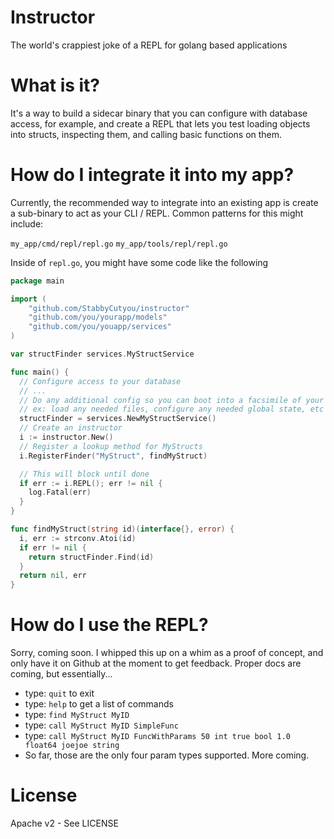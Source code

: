 # Instructor

The world's crappiest joke of a REPL for golang based applications

# What is it?

It's a way to build a sidecar binary that you can configure with database access,
for example, and create a REPL that lets you test loading objects into structs, inspecting
them, and calling basic functions on them.

# How do I integrate it into my app?

Currently, the recommended way to integrate into an existing app is create a sub-binary
to act as your CLI / REPL. Common patterns for this might include:

`my_app/cmd/repl/repl.go`
`my_app/tools/repl/repl.go`

Inside of `repl.go`, you might have some code like the following

```go
package main

import (
	"github.com/StabbyCutyou/instructor"
	"github.com/you/yourapp/models"
	"github.com/you/youapp/services"
)

var structFinder services.MyStructService

func main() {
  // Configure access to your database
  // ...
  // Do any additional config so you can boot into a facsimile of your app
  // ex: load any needed files, configure any needed global state, etc etc
  structFinder = services.NewMyStructService()
  // Create an instructor
  i := instructor.New()
  // Register a lookup method for MyStructs
  i.RegisterFinder("MyStruct", findMyStruct)

  // This will block until done
  if err := i.REPL(); err != nil {
    log.Fatal(err)
  }
}

func findMyStruct(string id)(interface{}, error) {
  i, err := strconv.Atoi(id)
  if err != nil {
    return structFinder.Find(id)
  }
  return nil, err
}
```

# How do I use the REPL?

Sorry, coming soon. I whipped this up on a whim as a proof of concept, and only
have it on Github at the moment to get feedback. Proper docs are coming, but essentially...

* type: `quit` to exit
* type: `help` to get a list of commands
* type: `find MyStruct MyID`
* type: `call MyStruct MyID SimpleFunc`
* type: `call MyStruct MyID FuncWithParams 50 int true bool 1.0 float64 joejoe string`
* So far, those are the only four param types supported. More coming.

# License

Apache v2 - See LICENSE
